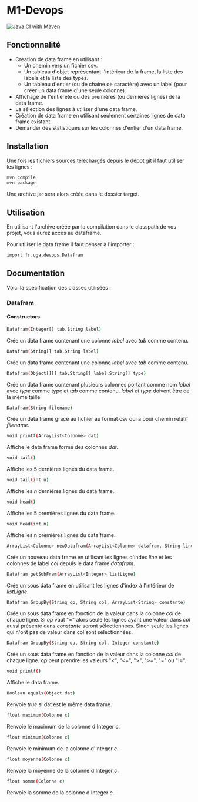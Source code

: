 # M1-Devops
[![Java CI with Maven](https://github.com/comtoist/M1-Devops/actions/workflows/maven.yml/badge.svg)](https://github.com/comtoist/M1-Devops/actions/workflows/maven.yml)

## Fonctionnalité

  - Creation de data frame en utilisant :
      * Un chemin vers un fichier csv.
      * Un tableau d'objet représentant l'intérieur de la frame, la liste des labels et la liste des types.
      * Un tableau d'entier (ou de chaine de caractère) avec un label (pour créer un data frame d'une seule colonne).
  - Affichage de l'entièreté ou des premières (ou dernières lignes) de la data frame.
  - La sélection des lignes à utiliser d'une data frame.
  - Création de data frame en utilisant seulement certaines lignes de data frame existant.
  - Demander des statistiques sur les colonnes d'entier d'un data frame.

## Installation

Une fois les fichiers sources téléchargés depuis le dépot git il faut utiliser les lignes :
```sh
mvn compile
mvn package
```

Une archive jar sera alors créée dans le dossier target.

## Utilisation

En utilisant l'archive créée par la compilation dans le classpath de vos projet, vous aurez accès au dataframe.

Pour utiliser le data frame il faut penser à l'importer :
```sh
import fr.uga.devops.Datafram
```

## Documentation
Voici la spécification des classes utilisées :

### Datafram

#### Constructors
```sh
Datafram(Integer[] tab,String label)
```
Crée un data frame contenant une colonne *label* avec *tab* comme contenu.

```sh
Datafram(String[] tab,String label)
```
Crée un data frame contenant une colonne *label* avec *tab* comme contenu.

```sh
Datafram(Object[][] tab,String[] label,String[] type)
```
Crée un data frame contenant plusieurs colonnes portant comme nom *label* avec *type* comme type et *tab* comme contenu.
*label* et *type* doivent être de la même taille.

```sh
Datafram(String filename)
```
Crée un data frame grace au fichier au format csv qui a pour chemin relatif *filename*.

```sh
void printf(ArrayList<Colonne> dat)
```
Affiche le data frame formé des colonnes *dat*.

```sh
void tail()
```
Affiche les 5 dernières lignes du data frame.

```sh
void tail(int n)
```
Affiche les *n* dernières lignes du data frame.

```sh
void head()
```
Affiche les 5 premières lignes du data frame.

```sh
void head(int n)
```
Affiche les n premières lignes du data frame.

```sh
ArrayList<Colonne> newDatafram(ArrayList<Colonne> datafram, String line, String col)
```
Crée un nouveau data frame en utilisant les lignes d'index *line* et les colonnes de label *col* depuis le data frame *datafram*.

```sh
Datafram getSubFram(ArrayList<Integer> listLigne)
```
Crée un sous data frame en utilisant les lignes d'index à l'intérieur de *listLigne*

```sh
Datafram GroupBy(String op, String col, ArrayList<String> constante)
```
Crée un sous data frame en fonction de la valeur dans la colonne *col* de chaque ligne.
Si *op* vaut "=" alors seule les lignes ayant une valeur dans *col* aussi présente dans *constante* seront sélectionnées.
Sinon seule les lignes qui n'ont pas de valeur dans col sont sélectionnées.

```sh
Datafram GroupBy(String op, String col, Integer constante)
```
Crée un sous data frame en fonction de la valeur dans la colonne *col* de chaque ligne.
*op* peut prendre les valeurs "<", "<=", ">", ">=", "=" ou "!=".

```sh
void printf()
```
Affiche le data frame.

```sh
Boolean equals(Object dat)
```
Renvoie *true* si dat est le même data frame.

```sh
float maximum(Colonne c)
```
Renvoie le maximum de la colonne d'Integer *c*.

```sh
float minimum(Colonne c)
```
Renvoie le minimum de la colonne d'Integer *c*.

```sh
float moyenne(Colonne c)
```
Renvoie la moyenne de la colonne d'Integer *c*.

```sh
float somme(Colonne c)
```
Renvoie la somme de la colonne d'Integer *c*.
